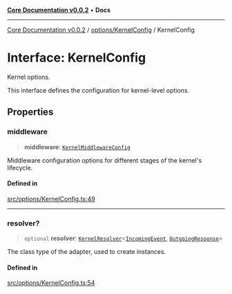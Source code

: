[**Core Documentation v0.0.2**](../../../README.md) • **Docs**

***

[Core Documentation v0.0.2](../../../modules.md) / [options/KernelConfig](../README.md) / KernelConfig

# Interface: KernelConfig

Kernel options.

This interface defines the configuration for kernel-level options.

## Properties

### middleware

> **middleware**: [`KernelMiddlewareConfig`](KernelMiddlewareConfig.md)

Middleware configuration options for different stages of the kernel's lifecycle.

#### Defined in

[src/options/KernelConfig.ts:49](https://github.com/stonemjs/core/blob/dd7eaec566465ef84c36b87b824f8ea9ab76e8fa/src/options/KernelConfig.ts#L49)

***

### resolver?

> `optional` **resolver**: [`KernelResolver`](../../../definitions/type-aliases/KernelResolver.md)\<[`IncomingEvent`](../../../events/IncomingEvent/classes/IncomingEvent.md), [`OutgoingResponse`](../../../events/OutgoingResponse/classes/OutgoingResponse.md)\>

The class type of the adapter, used to create instances.

#### Defined in

[src/options/KernelConfig.ts:54](https://github.com/stonemjs/core/blob/dd7eaec566465ef84c36b87b824f8ea9ab76e8fa/src/options/KernelConfig.ts#L54)

